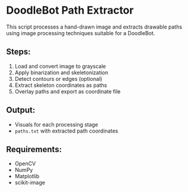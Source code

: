# DoodleBot Path Extractor

This script processes a hand-drawn image and extracts drawable paths using image processing techniques suitable for a DoodleBot.

## Steps:
1. Load and convert image to grayscale
2. Apply binarization and skeletonization
3. Detect contours or edges (optional)
4. Extract skeleton coordinates as paths
5. Overlay paths and export as coordinate file

## Output:
- Visuals for each processing stage
- `paths.txt` with extracted path coordinates

## Requirements:
- OpenCV
- NumPy
- Matplotlib
- scikit-image